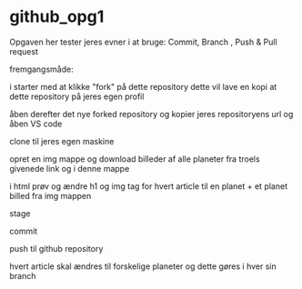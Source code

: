 # github_opg1


Opgaven her tester jeres evner i at bruge: 
Commit, Branch , Push & Pull request

fremgangsmåde:
	
 i starter med at klikke "fork" på dette repository dette vil lave en kopi at dette repository på jeres egen profil
 
 åben derefter det nye forked repository og kopier jeres repositoryens url og åben VS code
 
 clone til jeres egen maskine
 
 opret en img mappe og download billeder af alle planeter fra troels givenede link og i denne mappe
 
 i html prøv og ændre h1 og img tag for hvert article til en planet + et planet billed fra img mappen
 
 stage
 
 commit
 
 push til github repository
 
 
 hvert article skal ændres til forskelige planeter og dette gøres i hver sin branch
  
